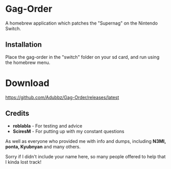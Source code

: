 # Gag-Order
A homebrew application which patches the "Supernag" on the Nintendo Switch.

## Installation
Place the gag-order in the "switch" folder on your sd card, and run using the homebrew menu.

# Download
https://github.com/Adubbz/Gag-Order/releases/latest

## Credits
- **roblabla** - For testing and advice
- **SciresM** - For putting up with my constant questions

As well as everyone who provided me with info and dumps, including **N3MI, ponta, Kyubnyan** and many others. 

Sorry if I didn't include your name here, so many people offered to help that I kinda lost track!
